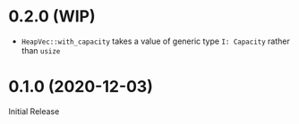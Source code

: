 # 0.2.0 (WIP)

- `HeapVec::with_capacity` takes a value of generic type `I: Capacity` rather than `usize`

# 0.1.0 (2020-12-03)

Initial Release